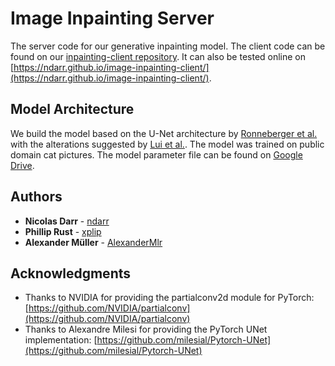 # Image Inpainting Server

The server code for our generative inpainting model. The client code can be found on our [inpainting-client repository](https://github.com/ndarr/image-inpainting-client). It can also be tested online on [https://ndarr.github.io/image-inpainting-client/](https://ndarr.github.io/image-inpainting-client/). 

## Model Architecture
We build the model based on the U-Net architecture by [Ronneberger et al.](https://arxiv.org/pdf/1505.04597.pdf%29和%5bTiramisu%5d%28https://arxiv.org/abs/1611.09326.pdf) with the alterations suggested by [Lui et al.](https://openaccess.thecvf.com/content_ECCV_2018/papers/Guilin_Liu_Image_Inpainting_for_ECCV_2018_paper.pdf). The model was trained on public domain cat pictures. The model parameter file can be found on [Google Drive](https://drive.google.com/file/d/11h1kK2SJ7msQqBQOHUKAMZBmhIq_KSpG/view?usp=sharing).

## Authors

* **Nicolas Darr** - [ndarr](https://github.com/ndarr)
* **Phillip Rust** - [xplip](https://github.com/xplip)
* **Alexander Müller** - [AlexanderMlr](https://github.com/AlexanderMlr)

## Acknowledgments

* Thanks to NVIDIA for providing the partialconv2d module for PyTorch: [https://github.com/NVIDIA/partialconv](https://github.com/NVIDIA/partialconv)
* Thanks to Alexandre Milesi for providing the PyTorch UNet implementation: [https://github.com/milesial/Pytorch-UNet](https://github.com/milesial/Pytorch-UNet)